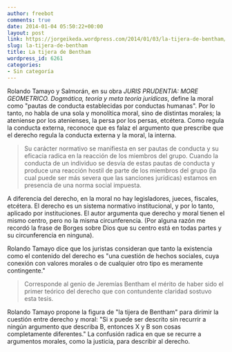 ```yaml
---
author: freebot
comments: true
date: 2014-01-04 05:50:22+00:00
layout: post
link: https://jorgeikeda.wordpress.com/2014/01/03/la-tijera-de-bentham/
slug: la-tijera-de-bentham
title: La tijera de Bentham
wordpress_id: 6261
categories:
- Sin categoría
---
```


Rolando Tamayo y Salmorán, en su obra _JURIS PRUDENTIA: MORE GEOMETRICO. Dogmática, teoría y meta teoría jurídicas_, define la moral como "pautas de conducta establecidas por conductas humanas". Por lo tanto, no habla de una sola y monolítica moral, sino de distintas morales; la ateniense por los atenienses, la persa por los persas, etcétera. Como regula la conducta externa, reconoce que es falaz el argumento que prescribe que el derecho regula la conducta externa y la moral, la interna. 





<blockquote>Su carácter normativo se manifiesta en ser pautas de conducta y su eficacia radica en la reacción de los miembros del grupo. Cuando la conducta de un individuo se desvía de estas pautas de conducta y produce una reacción hostil de parte de los miembros del grupo (la cual puede ser más severa que las sanciones jurídicas) estamos en presencia de una norma social impuesta.</blockquote>



A diferencia del derecho, en la moral no hay legisladores, jueces, fiscales, etcétera. El derecho es un sistema normativo institucional, y por lo tanto, aplicado por instituciones. El autor argumenta que derecho y moral tienen el mismo centro, pero no la misma circunferencia. (Por alguna razón me recordó la frase de Borges sobre Dios que su centro está en todas partes y su circunferencia en ninguna). 

Rolando Tamayo dice que los juristas consideran que tanto la existencia como el contenido del derecho es "una cuestión de hechos sociales, cuya conexión con valores morales o de cualquier otro tipo es meramente contingente."





<blockquote>Corresponde al genio de Jeremías Bentham el mérito de haber sido el primer teórico del derecho que con contundente claridad sostuvo esta tesis.</blockquote>



Rolando Tamayo propone la figura de "la tijera de Bentham" para dirimir la cuestión entre derecho y moral: "Si x puede ser descrito sin recurrir a ningún argumento que describa B, entonces X y B son cosas completamente diferentes." La confusión radica en que se recurre a argumentos morales, como la justicia, para describir al derecho. 


